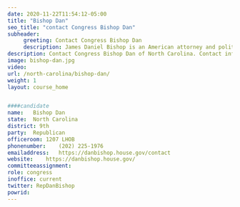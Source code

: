```yaml
---
date: 2020-11-22T11:54:12-05:00
title: "Bishop Dan"
seo_title: "contact Congress Bishop Dan"
subheader:
     greeting: Contact Congress Bishop Dan 
     description: James Daniel Bishop is an American attorney and politician serving as the U.S. Representative for North Carolina's 9th congressional district since 2019. He also served in the North Carolina State Senate from 2017 to 2019. 
description: Contact Congress Bishop Dan of North Carolina. Contact information for Bishop Dan includes email address, phone number, and mailing address.
image: bishop-dan.jpg
video: 
url: /north-carolina/bishop-dan/
weight: 1
layout: course_home


####candidate
name:	Bishop Dan
state:	North Carolina
district: 9th
party:	Republican
officeroom:	1207 LHOB
phonenumber:	(202) 225-1976
emailaddress:	https://danbishop.house.gov/contact
website:	https://danbishop.house.gov/
committeeassignment: 
role: congress
inoffice: current
twitter: RepDanBishop
powrid: 
---
```


